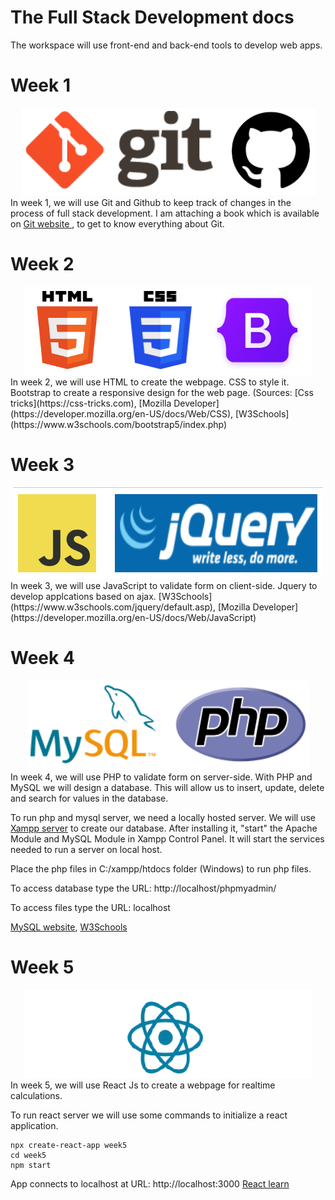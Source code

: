 # The Full Stack Development docs

The workspace will use front-end and back-end tools to develop web apps.

# Week 1

<div align="center">
  <img src="week1/week1.png">
</div>
In week 1, we will use Git and Github to keep track of changes in the 
process of full stack development. I am attaching a book which is 
available on <a href="https://git-scm.com/">Git website </a>, to get to 
know everything about Git.

# Week 2

<div align="center">
  <img src="week2/week2.png">
</div>
In week 2, we will use HTML to create the webpage. CSS to style it. Bootstrap to create a responsive design for the web page. (Sources: [Css tricks](https://css-tricks.com), 
[Mozilla Developer](https://developer.mozilla.org/en-US/docs/Web/CSS), 
[W3Schools](https://www.w3schools.com/bootstrap5/index.php)

# Week 3

<div align="center">
  <img src="week3/img/week3.png">
</div>
In week 3, we will use JavaScript to validate form on client-side. Jquery 
to develop applcations based on ajax. 
[W3Schools](https://www.w3schools.com/jquery/default.asp), 
[Mozilla Developer](https://developer.mozilla.org/en-US/docs/Web/JavaScript) 

# Week 4

<div align="center">
  <img src="week4/week4.png">
</div>
In week 4, we will use PHP to validate form on server-side. With PHP and 
MySQL we will design a database. This will allow us to insert, update, 
delete and search for values in the database. 


To run php and mysql server, we need a locally hosted server. We will use
[Xampp server](https://www.apachefriends.org/download.html)
to create our database. After installing it, "start" the Apache Module and 
MySQL Module in Xampp Control Panel. It will start the services needed 
to run a server on local host.


Place the php files in C:/xampp/htdocs folder (Windows) to run php files.

To access database type the URL: http://localhost/phpmyadmin/

To access files type the URL: localhost


[MySQL website](https://dev.mysql.com/doc/refman/8.0/en/tutorial.html),
[W3Schools](https://www.w3schools.com/php/)

# Week 5

<div align="center">
  <img src="week5/week5.png">
</div>
In week 5, we will use React Js to create a webpage for realtime calculations.


To run react server we will use some commands to initialize a react application.

```
npx create-react-app week5
cd week5
npm start 
```

App connects to localhost at URL: http://localhost:3000
[React learn](https://react.dev/learn)


